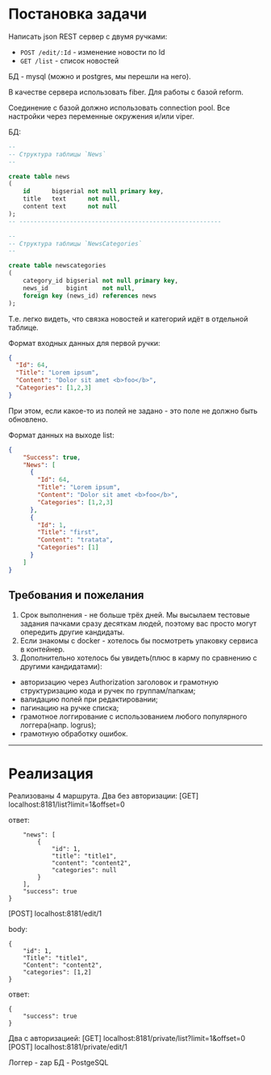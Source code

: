 # Постановка задачи

Написать json REST сервер с двумя ручками:
- `POST /edit/:Id` - изменение новости по Id
- `GET /list` - список новостей

БД - mysql (можно и postgres, мы перешли на него).

В качестве сервера использовать fiber. Для работы с базой reform.

Соединение с базой должно использовать connection pool. Все настройки через переменные окружения и/или viper.

БД:
```SQL
--
-- Структура таблицы `News`
--

create table news
(
    id      bigserial not null primary key,
    title   text      not null,
    content text      not null
);
-- --------------------------------------------------------

--
-- Структура таблицы `NewsCategories`
--

create table newscategories
(
    category_id bigserial not null primary key,
    news_id     bigint    not null,
    foreign key (news_id) references news
);
```
Т.е. легко видеть, что связка новостей и категорий идёт в отдельной таблице.

Формат входных данных для первой ручки:

```json
{
  "Id": 64,
  "Title": "Lorem ipsum",
  "Content": "Dolor sit amet <b>foo</b>",
  "Categories": [1,2,3]
}
```

При этом, если какое-то из полей не задано - это поле не должно быть обновлено.

Формат данных на выходе list:

```json
{
    "Success": true,
    "News": [
      {
        "Id": 64,
        "Title": "Lorem ipsum",
        "Content": "Dolor sit amet <b>foo</b>",
        "Categories": [1,2,3]
      },
      {
        "Id": 1,
        "Title": "first",
        "Content": "tratata",
        "Categories": [1]
      }
    ]
}
```

## Требования и пожелания

1. Срок выполнения - не больше трёх дней. Мы высылаем тестовые задания пачками сразу десяткам людей, поэтому вас просто могут опередить другие кандидаты.
2. Если знакомы с docker - хотелось бы посмотреть упаковку сервиса в контейнер.
3. Дополнительно хотелось бы увидеть(плюс в карму по сравнению с другими кандидатами):
- авторизацию через Authorization заголовок и грамотную структуризацию кода и ручек по группам/папкам;
- валидацию полей при редактировании;
- пагинацию на ручке списка;
- грамотное логгирование с использованием любого популярного логгера(напр. logrus);
- грамотную обработку ошибок.

______________
# Реализация

Реализованы 4 маршрута. Два без авторизации:
[GET] localhost:8181/list?limit=1&offset=0

ответ:

```{
    "news": [
        {
            "id": 1,
            "title": "title1",
            "content": "content2",
            "categories": null
        }
    ],
    "success": true
}
```
[POST] localhost:8181/edit/1

body:

```
{
    "id": 1,
    "Title": "title1",
    "Content": "content2",
    "categories": [1,2]
}
```
ответ:

```
{
    "success": true
}
```

Два с авторизацией:
[GET] localhost:8181/private/list?limit=1&offset=0
[POST] localhost:8181/private/edit/1

Логгер - zap
БД - PostgeSQL 
